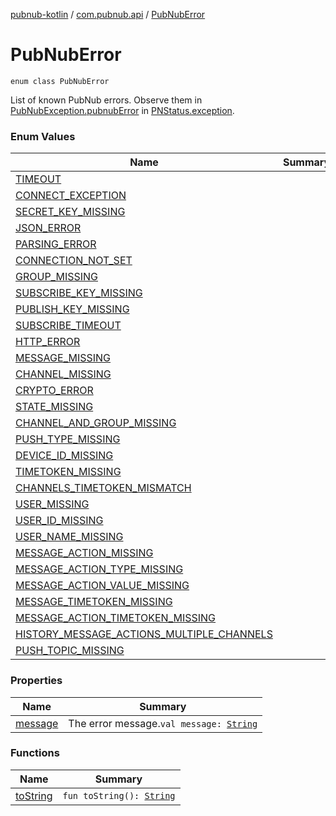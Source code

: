 [pubnub-kotlin](../../index.md) / [com.pubnub.api](../index.md) / [PubNubError](./index.md)

# PubNubError

`enum class PubNubError`

List of known PubNub errors. Observe them in [PubNubException.pubnubError](../-pub-nub-exception/pubnub-error.md) in [PNStatus.exception](../../com.pubnub.api.models.consumer/-p-n-status/exception.md).

### Enum Values

| Name | Summary |
|---|---|
| [TIMEOUT](-t-i-m-e-o-u-t.md) |  |
| [CONNECT_EXCEPTION](-c-o-n-n-e-c-t_-e-x-c-e-p-t-i-o-n.md) |  |
| [SECRET_KEY_MISSING](-s-e-c-r-e-t_-k-e-y_-m-i-s-s-i-n-g.md) |  |
| [JSON_ERROR](-j-s-o-n_-e-r-r-o-r.md) |  |
| [PARSING_ERROR](-p-a-r-s-i-n-g_-e-r-r-o-r.md) |  |
| [CONNECTION_NOT_SET](-c-o-n-n-e-c-t-i-o-n_-n-o-t_-s-e-t.md) |  |
| [GROUP_MISSING](-g-r-o-u-p_-m-i-s-s-i-n-g.md) |  |
| [SUBSCRIBE_KEY_MISSING](-s-u-b-s-c-r-i-b-e_-k-e-y_-m-i-s-s-i-n-g.md) |  |
| [PUBLISH_KEY_MISSING](-p-u-b-l-i-s-h_-k-e-y_-m-i-s-s-i-n-g.md) |  |
| [SUBSCRIBE_TIMEOUT](-s-u-b-s-c-r-i-b-e_-t-i-m-e-o-u-t.md) |  |
| [HTTP_ERROR](-h-t-t-p_-e-r-r-o-r.md) |  |
| [MESSAGE_MISSING](-m-e-s-s-a-g-e_-m-i-s-s-i-n-g.md) |  |
| [CHANNEL_MISSING](-c-h-a-n-n-e-l_-m-i-s-s-i-n-g.md) |  |
| [CRYPTO_ERROR](-c-r-y-p-t-o_-e-r-r-o-r.md) |  |
| [STATE_MISSING](-s-t-a-t-e_-m-i-s-s-i-n-g.md) |  |
| [CHANNEL_AND_GROUP_MISSING](-c-h-a-n-n-e-l_-a-n-d_-g-r-o-u-p_-m-i-s-s-i-n-g.md) |  |
| [PUSH_TYPE_MISSING](-p-u-s-h_-t-y-p-e_-m-i-s-s-i-n-g.md) |  |
| [DEVICE_ID_MISSING](-d-e-v-i-c-e_-i-d_-m-i-s-s-i-n-g.md) |  |
| [TIMETOKEN_MISSING](-t-i-m-e-t-o-k-e-n_-m-i-s-s-i-n-g.md) |  |
| [CHANNELS_TIMETOKEN_MISMATCH](-c-h-a-n-n-e-l-s_-t-i-m-e-t-o-k-e-n_-m-i-s-m-a-t-c-h.md) |  |
| [USER_MISSING](-u-s-e-r_-m-i-s-s-i-n-g.md) |  |
| [USER_ID_MISSING](-u-s-e-r_-i-d_-m-i-s-s-i-n-g.md) |  |
| [USER_NAME_MISSING](-u-s-e-r_-n-a-m-e_-m-i-s-s-i-n-g.md) |  |
| [MESSAGE_ACTION_MISSING](-m-e-s-s-a-g-e_-a-c-t-i-o-n_-m-i-s-s-i-n-g.md) |  |
| [MESSAGE_ACTION_TYPE_MISSING](-m-e-s-s-a-g-e_-a-c-t-i-o-n_-t-y-p-e_-m-i-s-s-i-n-g.md) |  |
| [MESSAGE_ACTION_VALUE_MISSING](-m-e-s-s-a-g-e_-a-c-t-i-o-n_-v-a-l-u-e_-m-i-s-s-i-n-g.md) |  |
| [MESSAGE_TIMETOKEN_MISSING](-m-e-s-s-a-g-e_-t-i-m-e-t-o-k-e-n_-m-i-s-s-i-n-g.md) |  |
| [MESSAGE_ACTION_TIMETOKEN_MISSING](-m-e-s-s-a-g-e_-a-c-t-i-o-n_-t-i-m-e-t-o-k-e-n_-m-i-s-s-i-n-g.md) |  |
| [HISTORY_MESSAGE_ACTIONS_MULTIPLE_CHANNELS](-h-i-s-t-o-r-y_-m-e-s-s-a-g-e_-a-c-t-i-o-n-s_-m-u-l-t-i-p-l-e_-c-h-a-n-n-e-l-s.md) |  |
| [PUSH_TOPIC_MISSING](-p-u-s-h_-t-o-p-i-c_-m-i-s-s-i-n-g.md) |  |

### Properties

| Name | Summary |
|---|---|
| [message](message.md) | The error message.`val message: `[`String`](https://kotlinlang.org/api/latest/jvm/stdlib/kotlin/-string/index.html) |

### Functions

| Name | Summary |
|---|---|
| [toString](to-string.md) | `fun toString(): `[`String`](https://kotlinlang.org/api/latest/jvm/stdlib/kotlin/-string/index.html) |
